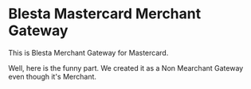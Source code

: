 # Blesta Mastercard Merchant Gateway
This is Blesta Merchant Gateway for Mastercard.

Well, here is the funny part. We created it as a Non Mearchant Gateway even though it's Merchant.


